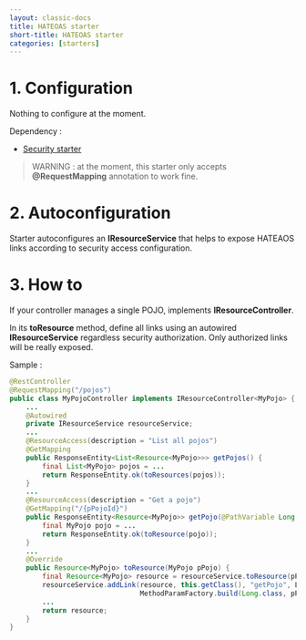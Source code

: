 ```yaml
---
layout: classic-docs
title: HATEOAS starter
short-title: HATEOAS starter
categories: [starters]
---
```


# 1\. Configuration

Nothing to configure at the moment.

Dependency :
- [Security starter](/regards-framework/starters/security-starter/)

> WARNING : at the moment, this starter only accepts **@RequestMapping** annotation to work fine.

# 2\. Autoconfiguration

Starter autoconfigures an **IResourceService** that helps to expose HATEAOS links according to security access configuration.

# 3\. How to

If your controller manages a single POJO, implements **IResourceController<T>**.

In its **toResource** method, define all links using an autowired **IResourceService** regardless security authorization. Only authorized links will be really exposed.

Sample :
```java
@RestController
@RequestMapping("/pojos")
public class MyPojoController implements IResourceController<MyPojo> {
	...
	@Autowired
	private IResourceService resourceService;
	...
    @ResourceAccess(description = "List all pojos")
    @GetMapping
    public ResponseEntity<List<Resource<MyPojo>>> getPojos() {
        final List<MyPojo> pojos = ...
        return ResponseEntity.ok(toResources(pojos));
    }
	...
    @ResourceAccess(description = "Get a pojo")
    @GetMapping("/{pPojoId}")
    public ResponseEntity<Resource<MyPojo>> getPojo(@PathVariable Long pPojoId) {
        final MyPojo pojo = ...
        return ResponseEntity.ok(toResource(pojo));
    }
	...
	@Override
    public Resource<MyPojo> toResource(MyPojo pPojo) {
        final Resource<MyPojo> resource = resourceService.toResource(pPojo);
        resourceService.addLink(resource, this.getClass(), "getPojo", LinkRels.SELF,
                                MethodParamFactory.build(Long.class, pPojo.getId()));
        ...
        return resource;
    }
}
```
